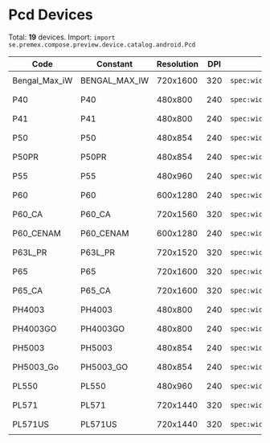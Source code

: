 # Pcd Devices

Total: **19** devices. Import: `import se.premex.compose.preview.device.catalog.android.Pcd`

| Code | Constant | Resolution | DPI | Compose Spec | Preview Usage |
|------|----------|------------|-----|-------------|---------------|
| Bengal_Max_iW | BENGAL_MAX_IW | 720x1600 | 320 | `spec:width=720px,height=1600px,dpi=320` | `@Preview(device = Pcd.BENGAL_MAX_IW)` |
| P40 | P40 | 480x800 | 240 | `spec:width=480px,height=800px,dpi=240` | `@Preview(device = Pcd.P40)` |
| P41 | P41 | 480x800 | 240 | `spec:width=480px,height=800px,dpi=240` | `@Preview(device = Pcd.P41)` |
| P50 | P50 | 480x854 | 240 | `spec:width=480px,height=854px,dpi=240` | `@Preview(device = Pcd.P50)` |
| P50PR | P50PR | 480x854 | 240 | `spec:width=480px,height=854px,dpi=240` | `@Preview(device = Pcd.P50PR)` |
| P55 | P55 | 480x960 | 240 | `spec:width=480px,height=960px,dpi=240` | `@Preview(device = Pcd.P55)` |
| P60 | P60 | 600x1280 | 240 | `spec:width=600px,height=1280px,dpi=240` | `@Preview(device = Pcd.P60)` |
| P60_CA | P60_CA | 720x1560 | 320 | `spec:width=720px,height=1560px,dpi=320` | `@Preview(device = Pcd.P60_CA)` |
| P60_CENAM | P60_CENAM | 600x1280 | 240 | `spec:width=600px,height=1280px,dpi=240` | `@Preview(device = Pcd.P60_CENAM)` |
| P63L_PR | P63L_PR | 720x1520 | 320 | `spec:width=720px,height=1520px,dpi=320` | `@Preview(device = Pcd.P63L_PR)` |
| P65 | P65 | 720x1600 | 320 | `spec:width=720px,height=1600px,dpi=320` | `@Preview(device = Pcd.P65)` |
| P65_CA | P65_CA | 720x1600 | 320 | `spec:width=720px,height=1600px,dpi=320` | `@Preview(device = Pcd.P65_CA)` |
| PH4003 | PH4003 | 480x800 | 240 | `spec:width=480px,height=800px,dpi=240` | `@Preview(device = Pcd.PH4003)` |
| PH4003GO | PH4003GO | 480x800 | 240 | `spec:width=480px,height=800px,dpi=240` | `@Preview(device = Pcd.PH4003GO)` |
| PH5003 | PH5003 | 480x854 | 240 | `spec:width=480px,height=854px,dpi=240` | `@Preview(device = Pcd.PH5003)` |
| PH5003_Go | PH5003_GO | 480x854 | 240 | `spec:width=480px,height=854px,dpi=240` | `@Preview(device = Pcd.PH5003_GO)` |
| PL550 | PL550 | 480x960 | 240 | `spec:width=480px,height=960px,dpi=240` | `@Preview(device = Pcd.PL550)` |
| PL571 | PL571 | 720x1440 | 320 | `spec:width=720px,height=1440px,dpi=320` | `@Preview(device = Pcd.PL571)` |
| PL571US | PL571US | 720x1440 | 320 | `spec:width=720px,height=1440px,dpi=320` | `@Preview(device = Pcd.PL571US)` |

<!-- Generated automatically. Do not edit manually. -->
